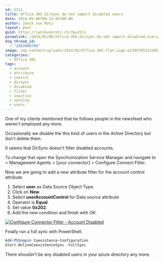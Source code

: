 ```yaml
---
id: 2211
title: Office 365 DirSync do not import disabled users
date: 2014-05-06T09:13:03+00:00
author: Janik von Rotz
layout: post
guid: https://janikvonrotz.ch/?p=2211
permalink: /2014/05/06/office-365-dirsync-do-not-import-disabled-users/
dsq_thread_id:
  - "2683080766"
image: /wp-content/uploads/2014/03/Office-365-flat-Logo-e1394705523286.jpg
categories:
  - Office 365
tags:
  - account
  - attribute
  - control
  - dirsync
  - disabled
  - filter
  - inactive
  - syncing
  - users
---
```

One of my clients mentioned that he follows people in the newsfeed who weren't employed any more.

Occasionally we disable the this kind of users in the Active Directory but don't delete them.

It seems that DirSync doesn't filter disabled accounts.
<!--more-->
To change that open the Synchronization Service Manager and navigate to > Management Agents > [your connector] > Configure Connect Filter.

Now we are going to add a new attribute filter for the account control attribute.

1. Select **user** as Data Source Object Type.
2. Click on **New**.
3. Select **userAccountControl** for Data source attribute
4. Operator is **Equal**.
5. Set value **0x202**.
6. Add the new condition and finish with OK.

[![Configure Connector Filter - Account Disabled](https://janikvonrotz.ch/wp-content/uploads/2014/05/Configure-Connector-Filter-Account-Disabled-1024x534.png)](https://janikvonrotz.ch/wp-content/uploads/2014/05/Configure-Connector-Filter-Account-Disabled.png)

Finally run a full sync with PowerShell.

```powershell
Add-PSSnapin Coexistence-Configuration
Start-OnlineCoexistenceSync -FullSync
```

There shouldn't be any disabled users in your azure directory any more.